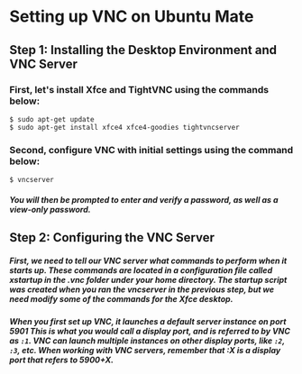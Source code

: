 # Setting up VNC on Ubuntu Mate
## Step 1: Installing the Desktop Environment and VNC Server
### First, let's install Xfce and TightVNC using the commands below:
```
$ sudo apt-get update
$ sudo apt-get install xfce4 xfce4-goodies tightvncserver
```
### Second, configure VNC with initial settings using the command below:
```
$ vncserver
```
##### You will then be prompted to enter and verify a password, as well as a view-only password.

## Step 2: Configuring the VNC Server
##### First, we need to tell our VNC server what commands to perform when it starts up. These commands are located in a configuration file called xstartup in the .vnc folder under your home directory. The startup script was created when you ran the vncserver in the previous step, but we need modify some of the commands for the Xfce desktop.

##### When you first set up VNC, it launches a default server instance on port **5901** This is what you would call a display port, and is referred to by VNC as ```:1```. VNC can launch multiple instances on other display ports, like ```:2```, ```:3```, etc. When working with VNC servers, remember that :X is a display port that refers to 5900+X.
